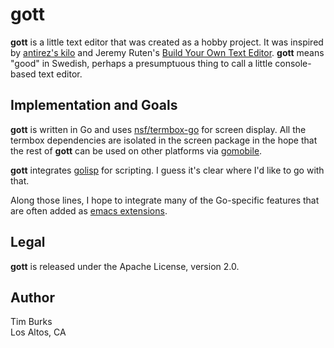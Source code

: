 
# gott

**gott** is a little text editor that was created as a hobby project.
It was inspired by [antirez's kilo](http://antirez.com/news/108)
and Jeremy Ruten's
[Build Your Own Text Editor](http://viewsourcecode.org/snaptoken/kilo/).
**gott** means "good" in Swedish, perhaps a presumptuous thing to
call a little console-based text editor.

## Implementation and Goals

**gott** is written in Go and uses
[nsf/termbox-go](https://github.com/nsf/termbox-go) for screen display.
All the termbox dependencies are isolated in the screen package
in the hope that the rest of **gott** can be used on other platforms via
[gomobile](https://godoc.org/golang.org/x/mobile/cmd/gomobile).

**gott** integrates [golisp](https://github.com/SteelSeries/golisp)
for scripting. I guess it's clear where I'd like to go with that.

Along those lines, I hope to integrate many of the Go-specific features
that are often added as 
[emacs extensions](http://tleyden.github.io/blog/2014/05/22/configure-emacs-as-a-go-editor-from-scratch/).

## Legal

**gott** is released under the Apache License, version 2.0.

## Author

Tim Burks<br/>
Los Altos, CA
